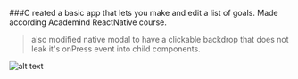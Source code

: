 ###C reated a basic app that lets you make and edit a list of goals.
Made according Academind ReactNative course.
> also modified native modal to have a clickable backdrop that does not leak it's onPress event into child components.

![alt text](https://i.imgur.com/cnTmKcz.png)
